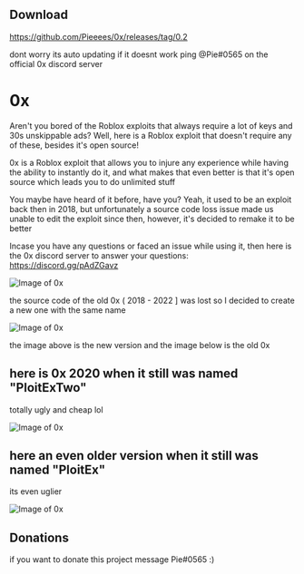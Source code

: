 ## Download
https://github.com/Pieeees/0x/releases/tag/0.2

dont worry its auto updating if it doesnt work ping @Pie#0565 on the official 0x discord server


# 0x
Aren't you bored of the Roblox exploits that always require a lot of keys and 30s unskippable ads? Well, here is a Roblox exploit that doesn't require any of these, besides it's open source!


0x is a Roblox exploit that allows you to injure any experience while having the ability to instantly do it, and what makes that even better is that it's open source which leads you to do unlimited stuff

You maybe have heard of it before, have you? Yeah, it used to be an exploit back then in 2018, but unfortunately a source code loss issue made us unable to edit the exploit since then, however, it's decided to remake it to be better

Incase you have any questions or faced an issue while using it, then here is the 0x discord server to answer your questions: https://discord.gg/pAdZGavz

![Image of 0x](https://i.imgur.com/5K0UwFy.png?dl=0)

the source code of the old 0x ( 2018 - 2022 ] was lost so I decided to create a new one with the same name

![Image of 0x](https://i.imgur.com/YY8nbVs.png?dl=0)

the image above is the new version and the image below is the old 0x


## here is 0x 2020 when it still was named "PloitExTwo"

totally ugly and cheap lol

![Image of 0x](https://i.imgur.com/9LDmkhF.png?dl=0)

## here an even older version when it still was named "PloitEx"
its even uglier

![Image of 0x](https://i.imgur.com/jrzOMXh.png?dl=0)

## Donations
if you want to donate this project message Pie#0565 :)
